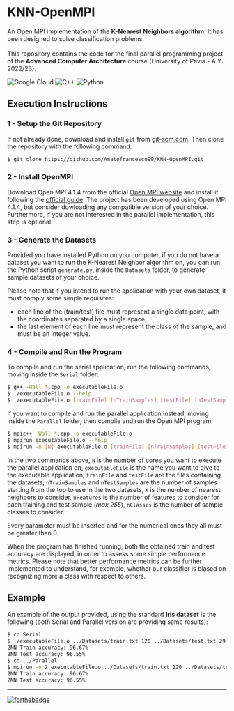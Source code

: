 # KNN-OpenMPI
An Open MPI implementation of the **K-Nearest Neighbors algorithm**. It has been designed to solve classification problems.<br><br>
This repository contains the code for the final parallel programming project of the **Advanced Computer Architecture** course (University of Pavia - A.Y. 2022/23).

![Google Cloud](https://img.shields.io/badge/Google_Cloud-4285F4?style=for-the-badge&logo=google-cloud&logoColor=white)
![C++](https://img.shields.io/badge/C%2B%2B-00599C?style=for-the-badge&logo=c%2B%2B&logoColor=white)
![Python](https://img.shields.io/badge/Python-FFD43B?style=for-the-badge&logo=python&logoColor=blue)

## Execution Instructions

### 1 - Setup the Git Repository
If not already done, download and install ```git``` from [git-scm.com](https://git-scm.com/book/en/v2/Getting-Started-Installing-Git). 
Then clone the repository with the following command:
```bash
$ git clone https://github.com/Amatofrancesco99/KNN-OpenMPI.git
```

### 2 - Install OpenMPI
Download Open MPI 4.1.4 from the official [Open MPI website](https://www.open-mpi.org/software/ompi/v4.1/) and install it following the [official guide](https://www.open-mpi.org/faq/?category=building#easy-build). The project has been developed using Open MPI 4.1.4, but consider dowloading any compatible version of your choice. Furthermore, if you are not interested in the parallel implementation, this step is optional.

### 3 - Generate the Datasets
Provided you have installed Python on you computer, if you do not have a dataset you want to run the K-Nearest Neighbor algorithm on, you can run the Python script ```generate.py```, inside the ```Datasets``` folder, to generate sample datasets of your choice.

Please note that if you intend to run the application with your own dataset, it must comply some simple requisites:
- each line of the (train/test) file must represent a single data point, with the coordinates separated by a single space;
- the last element of each line must represent the class of the sample, and must be an integer value.

### 4 - Compile and Run the Program
To compile and run the serial application, run the following commands, moving inside the ```Serial``` folder:
```bash
$ g++ -Wall *.cpp -o executableFile.o
$ ./executableFile.o --help
$ ./executableFile.o [trainFile] [nTrainSamples] [testFile] [nTestSamples] [K] [nFeatures] [nClasses]
```

If you want to compile and run the parallel application instead, moving inside the ```Parallel``` folder, then compile and run the Open MPI program:
```bash
$ mpic++ -Wall *.cpp -o executableFile.o
$ mpirun executableFile.o --help
$ mpirun -n [N] executableFile.o [trainFile] [nTrainSamples] [testFile] [nTestSamples] [K] [nFeatures] [nClasses]
```

In the two commands above, ```N``` is the number of cores you want to execute the parallel application on, ```executableFile``` is the name you want to give to the executable application, ```trainFile``` and ```testFile``` are the files containing the datasets, ```nTrainSamples``` and ```nTestSamples``` are the number of samples starting from the top to use in the two datasets, ```K``` is the number of nearest neighbors to consider, ```nFeatures``` is the number of features to consider for each training and test sample (*max 255*), ```nClasses``` is the number of sample classes to consider.

Every parameter must be inserted and for the numerical ones they all must be greater than 0.

When the program has finished running, both the obtained train and test accuracy are displayed, in order to assess some simple performance 
metrics. Please note that better performance metrics can be further implemented to understand, for example, whether our classifier is biased on recognizing more a class with respect to others.

## Example
An example of the output provided, using the standard **Iris dataset** is the following (both Serial and Parallel version are providing same results):
```bash
$ cd Serial
$ ./executableFile.o ../Datasets/train.txt 120 ../Datasets/test.txt 29 2 4 3
2NN Train accuracy: 96.67%
2NN Test accuracy: 96.55%
$ cd ../Parallel
$ mpirun -n 2 executableFile.o ../Datasets/train.txt 120 ../Datasets/test.txt 29 2 4 3
2NN Train accuracy: 96.67%
2NN Test accuracy: 96.55%
```

***
[![forthebadge](https://forthebadge.com/images/badges/powered-by-coders-sweat.svg)](https://forthebadge.com)
